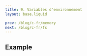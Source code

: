```yaml
---
title: 9. Variables d'environnement
layout: base.liquid

prev: /blog/c-fr/memory
next: /blog/c-fr/fs
---
```


## Example
